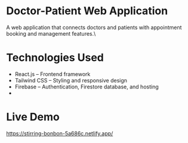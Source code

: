 # Doctor-Patient Web Application
A  web application that connects doctors and patients with appointment booking and management features.\

# Technologies Used
- React.js – Frontend framework
- Tailwind CSS – Styling and responsive design
- Firebase – Authentication, Firestore database, and hosting
- 
# Live Demo
https://stirring-bonbon-5a686c.netlify.app/
